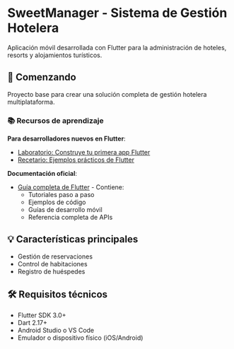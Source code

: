 # SweetManager - Sistema de Gestión Hotelera  

Aplicación móvil desarrollada con Flutter para la administración de hoteles, resorts y alojamientos turísticos.

## 🚀 Comenzando

Proyecto base para crear una solución completa de gestión hotelera multiplataforma.

### 📚 Recursos de aprendizaje

**Para desarrolladores nuevos en Flutter**:
- [Laboratorio: Construye tu primera app Flutter](https://docs.flutter.dev/get-started/codelab)
- [Recetario: Ejemplos prácticos de Flutter](https://docs.flutter.dev/cookbook)

**Documentación oficial**:
- [Guía completa de Flutter](https://docs.flutter.dev/) - Contiene:
  - Tutoriales paso a paso
  - Ejemplos de código
  - Guías de desarrollo móvil
  - Referencia completa de APIs

## 💡 Características principales
- Gestión de reservaciones
- Control de habitaciones
- Registro de huéspedes

## 🛠 Requisitos técnicos
- Flutter SDK 3.0+
- Dart 2.17+
- Android Studio o VS Code
- Emulador o dispositivo físico (iOS/Android)

